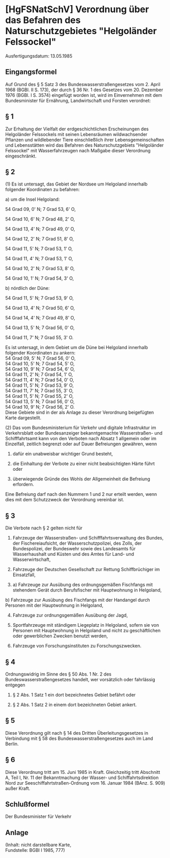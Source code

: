 # [HgFSNatSchV] Verordnung über das Befahren des Naturschutzgebietes "Helgoländer Felssockel"

Ausfertigungsdatum: 13.05.1985

 

## Eingangsformel

Auf Grund des § 5 Satz 3 des Bundeswasserstraßengesetzes vom 2. April 1968 (BGBl. II S. 173), der durch § 36 Nr. 1 des Gesetzes vom 20. Dezember 1976 (BGBl. I S. 3574) eingefügt worden ist, wird im Einvernehmen mit dem Bundesminister für Ernährung, Landwirtschaft und Forsten verordnet:


## § 1

Zur Erhaltung der Vielfalt der erdgeschichtlichen Erscheinungen des Helgoländer Felssockels mit seinen Lebensräumen wildwachsender Pflanzen und wildlebender Tiere einschließlich ihrer Lebensgemeinschaften und Lebensstätten wird das Befahren des Naturschutzgebiets "Helgoländer Felssockel" mit Wasserfahrzeugen nach Maßgabe dieser Verordnung eingeschränkt.


## § 2

(1) Es ist untersagt, das Gebiet der Nordsee um Helgoland innerhalb folgender Koordinaten zu befahren:

a) um die Insel Helgoland:

54 Grad 09, 0' N; 7 Grad 53, 6' O,

54 Grad 10, 6' N; 7 Grad 48, 2' O,

54 Grad 13, 4' N; 7 Grad 49, 0' O,

54 Grad 12, 2' N; 7 Grad 51, 8' O,

54 Grad 11, 5' N; 7 Grad 53, 1' O,

54 Grad 11, 4' N; 7 Grad 53, 1' O,

54 Grad 10, 2' N; 7 Grad 53, 8' O,

54 Grad 10, 1' N; 7 Grad 54, 3' O,

b) nördlich der Düne:

54 Grad 11, 5' N; 7 Grad 53, 9' O,

54 Grad 13, 4' N; 7 Grad 50, 6' O,

54 Grad 14, 4' N; 7 Grad 49, 8' O,

54 Grad 13, 5' N; 7 Grad 56, 0' O,

54 Grad 11, 7' N; 7 Grad 55, 3' O.

Es ist untersagt, in dem Gebiet um die Düne bei Helgoland innerhalb folgender Koordinaten zu ankern:  
54 Grad 09, 5' N; 7 Grad 56, 0' O,  
54 Grad 10, 5' N; 7 Grad 54, 5' O,  
54 Grad 10, 9' N; 7 Grad 54, 6' O,  
54 Grad 11, 2' N; 7 Grad 54, 1' O,  
54 Grad 11, 4' N; 7 Grad 54, 0' O,  
54 Grad 11, 5' N; 7 Grad 53, 9' O,  
54 Grad 11, 7' N; 7 Grad 55, 3' O,  
54 Grad 11, 5' N; 7 Grad 55, 2' O,  
54 Grad 13, 5' N; 7 Grad 56, 0' O,  
54 Grad 10, 9' N; 7 Grad 56, 2' O.  
Diese Gebiete sind in der als Anlage zu dieser Verordnung beigefügten Karte dargestellt.

(2) Das vom Bundesministerium für Verkehr und digitale Infrastruktur im Verkehrsblatt oder Bundesanzeiger bekanntgemachte Wasserstraßen- und Schifffahrtsamt kann von den Verboten nach Absatz 1 allgemein oder im Einzelfall, zeitlich begrenzt oder auf Dauer Befreiungen gewähren, wenn

1. dafür ein unabweisbar wichtiger Grund besteht,

2. die Einhaltung der Verbote zu einer nicht beabsichtigten Härte führt oder

3. überwiegende Gründe des Wohls der Allgemeinheit die Befreiung erfordern.

Eine Befreiung darf nach den Nummern 1 und 2 nur erteilt werden, wenn dies mit dem Schutzzweck der Verordnung vereinbar ist.


## § 3

Die Verbote nach § 2 gelten nicht für

1. Fahrzeuge der Wasserstraßen- und Schifffahrtsverwaltung des Bundes, der Fischereiaufsicht, der Wasserschutzpolizei, des Zolls, der Bundespolizei, der Bundeswehr sowie des Landesamts für Wasserhaushalt und Küsten und des Amtes für Land- und Wasserwirtschaft,

2. Fahrzeuge der Deutschen Gesellschaft zur Rettung Schiffbrüchiger im Einsatzfall,

3. a) Fahrzeuge zur Ausübung des ordnungsgemäßen Fischfangs mit stehendem Gerät durch Berufsfischer mit Hauptwohnung in Helgoland,

b) Fahrzeuge zur Ausübung des Fischfangs mit der Handangel durch Personen mit der Hauptwohnung in Helgoland,

4. Fahrzeuge zur ordnungsgemäßen Ausübung der Jagd,

5. Sportfahrzeuge mit ständigem Liegeplatz in Helgoland, sofern sie von Personen mit Hauptwohnung in Helgoland und nicht zu geschäftlichen oder gewerblichen Zwecken benutzt werden,

6. Fahrzeuge von Forschungsinstituten zu Forschungszwecken.


## § 4

Ordnungswidrig im Sinne des § 50 Abs. 1 Nr. 2 des Bundeswasserstraßengesetzes handelt, wer vorsätzlich oder fahrlässig entgegen

1. § 2 Abs. 1 Satz 1 ein dort bezeichnetes Gebiet befährt oder

2. § 2 Abs. 1 Satz 2 in einem dort bezeichneten Gebiet ankert.


## § 5

Diese Verordnung gilt nach § 14 des Dritten Überleitungsgesetzes in Verbindung mit § 58 des Bundeswasserstraßengesetzes auch im Land Berlin.


## § 6

Diese Verordnung tritt am 15. Juni 1985 in Kraft. Gleichzeitig tritt Abschnitt A, Teil I, Nr. 11 der Bekanntmachung der Wasser- und Schiffahrtsdirektion Nord zur Seeschiffahrtstraßen-Ordnung vom 16. Januar 1984 (BAnz. S. 909) außer Kraft.


## Schlußformel

Der Bundesminister für Verkehr


## Anlage

(Inhalt: nicht darstellbare Karte,  
Fundstelle: BGBl I 1985, 777)
